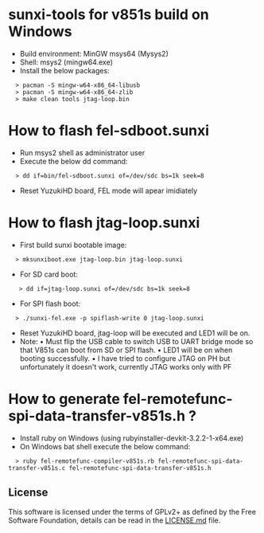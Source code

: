 # sunxi-tools for v851s build on Windows

 - Build environment: MinGW msys64 (Mysys2)
 - Shell: msys2 (mingw64.exe)
 - Install the below packages:

 ```
   > pacman -S mingw-w64-x86_64-libusb
   > pacman -S mingw-w64-x86_64-zlib
   > make clean tools jtag-loop.bin
 ```

# How to flash fel-sdboot.sunxi

 - Run msys2 shell as administrator user
 - Execute the below dd command:

 ```
   > dd if=bin/fel-sdboot.sunxi of=/dev/sdc bs=1k seek=8
 ```

 - Reset YuzukiHD board, FEL mode will apear imidiately

# How to flash jtag-loop.sunxi

 - First build sunxi bootable image:

 ```
   > mksunxiboot.exe jtag-loop.bin jtag-loop.sunxi
 ```

 - For SD card boot:

 ```
    > dd if=jtag-loop.sunxi of=/dev/sdc bs=1k seek=8
 ```

 - For SPI flash boot:

  ```
    > ./sunxi-fel.exe -p spiflash-write 0 jtag-loop.sunxi
 ```

 - Reset YuzukiHD board, jtag-loop will be executed and LED1 will be on.
 - Note:
        • Must flip the USB cable to switch USB to UART bridge mode so that V851s can boot from SD or SPI flash.
        • LED1 will be on when booting successfully.
        • I have tried to configure JTAG on PH but unfortunately it doesn't work, currently JTAG works only with PF

# How to generate fel-remotefunc-spi-data-transfer-v851s.h ?

 - Install ruby on Windows (using rubyinstaller-devkit-3.2.2-1-x64.exe)
 - On Windows bat shell execute the below command:

 ```
   > ruby fel-remotefunc-compiler-v851s.rb fel-remotefunc-spi-data-transfer-v851s.c fel-remotefunc-spi-data-transfer-v851s.h
 ```

## License
This software is licensed under the terms of GPLv2+ as defined by the
Free Software Foundation, details can be read in the [LICENSE.md](LICENSE.md)
file.

[allwinner soc]: http://linux-sunxi.org/Allwinner_SoC_Family
[fel mode]: http://linux-sunxi.org/FEL
